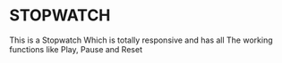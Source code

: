 # STOPWATCH
This is a Stopwatch Which is totally responsive and has all The working functions like Play, Pause and Reset
